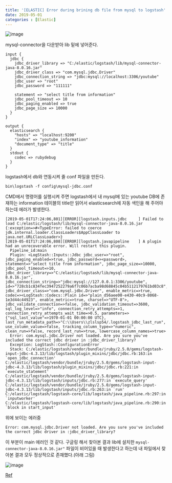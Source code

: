 ```yaml
---
title: '[ELASTIC] Error during brining db file from mysql to logstash'
date: 2019-05-01
categories : [Elastic]
---
```


![image](https://user-images.githubusercontent.com/48308562/57010232-a4c63e00-6c36-11e9-812c-5c5b2a2aae95.png)

mysql-connector을 다운받아 lib 밑에 넣어준다.

```
input {
  jdbc {
    jdbc_driver_library => "C:/elastic/logstash/lib/mysql-connector-java-8.0.16.jar"
    jdbc_driver_class => "com.mysql.jdbc.Driver"
    jdbc_connection_string => "jdbc:mysql://localhost:3306/youtube"
    jdbc_user => "root"
    jdbc_password => "111111"

    statement => "select title from information"
    jdbc_pool_timeout => 10
    jdbc_paging_enabled => true
    jdbc_page_size => 10000
  }
}

output {
  elasticsearch {
    "hosts" => "localhost:9200"
    "index" => "youtube_information"
    "document_type" => "title"
  }
  stdout {
    codec => rubydebug
  }
}

```

logstash에서 db와 연동시켜 줄 conf 파일을 만든다.

```
bin\logstash -f config\mysql-jdbc.conf
```

CMD에서 명령어를 실행시켜 주면 logstash에서 내 mysql에 있는 youtube DB에 존재하는 information 테이블의 title만 읽어서 elasticsearch에 자동 색인을 해 주어야 하는데 에러가 발생한다.

```
[2019-05-01T17:24:06,801][ERROR][logstash.inputs.jdbc     ] Failed to load C:/elastic/logstash/lib/mysql-connector-java-8.0.16.jar {:exception=>#<TypeError: failed to coerce jdk.internal.loader.ClassLoaders$AppClassLoader to java.net.URLClassLoader>}
[2019-05-01T17:24:06,808][ERROR][logstash.javapipeline    ] A plugin had an unrecoverable error. Will restart this plugin.
  Pipeline_id:main
  Plugin: <LogStash::Inputs::Jdbc jdbc_user=>"root", jdbc_paging_enabled=>true, jdbc_password=><password>, statement=>"select title from information", jdbc_page_size=>10000, jdbc_pool_timeout=>10, jdbc_driver_library=>"C:/elastic/logstash/lib/mysql-connector-java-8.0.16.jar", jdbc_connection_string=>"jdbc:mysql://127.0.0.1:3306/youtube", id=>"728cb1c834fec3947252279a6f7c06b7acba98d68845c04b5112179761bd03c8", jdbc_driver_class=>"com.mysql.jdbc.Driver", enable_metric=>true, codec=><LogStash::Codecs::Plain id=>"plain_d56aee00-e430-40c9-8068-1e3d44c44923", enable_metric=>true, charset=>"UTF-8">, jdbc_validate_connection=>false, jdbc_validation_timeout=>3600, sql_log_level=>"info", connection_retry_attempts=>1, connection_retry_attempts_wait_time=>0.5, parameters=>{"sql_last_value"=>1970-01-01 00:00:00 UTC}, last_run_metadata_path=>"C:\\Users\\zlslsp54/.logstash_jdbc_last_run", use_column_value=>false, tracking_column_type=>"numeric", clean_run=>false, record_last_run=>true, lowercase_column_names=>true>
  Error: com.mysql.jdbc.Driver not loaded. Are you sure you've included the correct jdbc driver in :jdbc_driver_library?
  Exception: LogStash::ConfigurationError
  Stack: C:/elastic/logstash/vendor/bundle/jruby/2.5.0/gems/logstash-input-jdbc-4.3.13/lib/logstash/plugin_mixins/jdbc/jdbc.rb:163:in `open_jdbc_connection'
C:/elastic/logstash/vendor/bundle/jruby/2.5.0/gems/logstash-input-jdbc-4.3.13/lib/logstash/plugin_mixins/jdbc/jdbc.rb:221:in `execute_statement'
C:/elastic/logstash/vendor/bundle/jruby/2.5.0/gems/logstash-input-jdbc-4.3.13/lib/logstash/inputs/jdbc.rb:277:in `execute_query'
C:/elastic/logstash/vendor/bundle/jruby/2.5.0/gems/logstash-input-jdbc-4.3.13/lib/logstash/inputs/jdbc.rb:263:in `run'
C:/elastic/logstash/logstash-core/lib/logstash/java_pipeline.rb:297:in `inputworker'
C:/elastic/logstash/logstash-core/lib/logstash/java_pipeline.rb:290:in `block in start_input'
```

위에 보이는 에러중

```
Error: com.mysql.jdbc.Driver not loaded. Are you sure you've included the correct jdbc driver in :jdbc_driver_library?
```

이 부분이 main 에러인 것 같다. 구글링 해서 찾아본 결과 lib에 설치한 `mysql-connector-java-8.0.16.jar"` 파일이 비어있을 때 발생한다고 하는데 내 파일에서 찾아본 결과 모두 정상적으로 존재했다.(아래 그림)


![image](https://user-images.githubusercontent.com/48308562/57010444-a6dccc80-6c37-11e9-87d3-5696f2ccc1f5.png)

[Ref](https://qbox.io/blog/migrating-mysql-data-into-elasticsearch-using-logstash)
